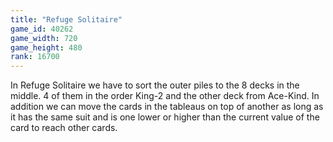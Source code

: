 ```yaml
---
title: "Refuge Solitaire"
game_id: 40262
game_width: 720
game_height: 480
rank: 16700
---
```

In Refuge Solitaire we have to sort the outer piles to the 8 decks in the middle. 4 of them in the order King-2 and the other deck from Ace-Kind. In addition we can move the cards in the tableaus on top of another as long as it has the same suit and is one lower or higher than the current value of the card to reach other cards.